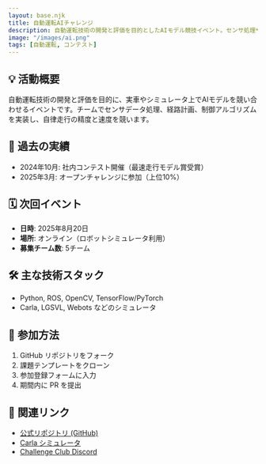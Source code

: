 ```yaml
---
layout: base.njk
title: 自動運転AIチャレンジ
description: 自動運転技術の開発と評価を目的としたAIモデル競技イベント。センサ処理や経路計画をチームで実装し、自律走行の精度と速度を競います。
image: "/images/ai.png"
tags: [自動運転, コンテスト]
---
```


## 💡 活動概要

自動運転技術の開発と評価を目的に、実車やシミュレータ上でAIモデルを競い合わせるイベントです。チームでセンサデータ処理、経路計画、制御アルゴリズムを実装し、自律走行の精度と速度を競います。

## 🚀 過去の実績

- 2024年10月: 社内コンテスト開催（最速走行モデル賞受賞）
- 2025年3月: オープンチャレンジに参加（上位10%）

## 🗓 次回イベント

- **日時**: 2025年8月20日  
- **場所**: オンライン（ロボットシミュレータ利用）  
- **募集チーム数**: 5チーム  

## 🛠 主な技術スタック

- Python, ROS, OpenCV, TensorFlow/PyTorch  
- Carla, LGSVL, Webots などのシミュレータ  

## 👥 参加方法

1. GitHub リポジトリをフォーク  
2. 課題テンプレートをクローン  
3. 参加登録フォームに入力  
4. 期間内に PR を提出  

## 🔗 関連リンク

- [公式リポジトリ (GitHub)](https://github.com/ChallengeClub/autonomous-ai-challenge)  
- [Carla シミュレータ](https://carla.org/)  
- [Challenge Club Discord](https://discord.gg/...)